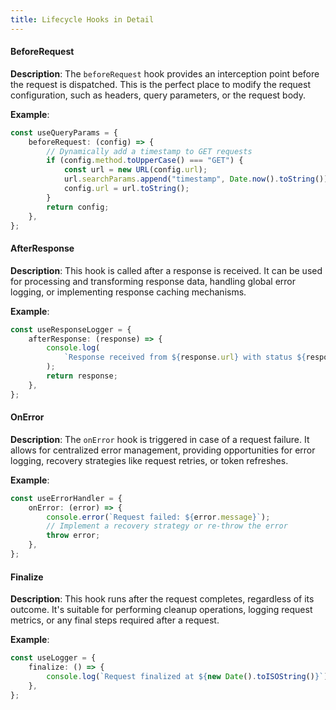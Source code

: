 ```yaml
---
title: Lifecycle Hooks in Detail
---
```


#### BeforeRequest

**Description**: The `beforeRequest` hook provides an interception point before the request is dispatched. This is the perfect place to modify the request configuration, such as headers, query parameters, or the request body.

**Example**:

```typescript
const useQueryParams = {
    beforeRequest: (config) => {
        // Dynamically add a timestamp to GET requests
        if (config.method.toUpperCase() === "GET") {
            const url = new URL(config.url);
            url.searchParams.append("timestamp", Date.now().toString());
            config.url = url.toString();
        }
        return config;
    },
};
```

#### AfterResponse

**Description**: This hook is called after a response is received. It can be used for processing and transforming response data, handling global error logging, or implementing response caching mechanisms.

**Example**:

```typescript
const useResponseLogger = {
    afterResponse: (response) => {
        console.log(
            `Response received from ${response.url} with status ${response.status}`
        );
        return response;
    },
};
```

#### OnError

**Description**: The `onError` hook is triggered in case of a request failure. It allows for centralized error management, providing opportunities for error logging, recovery strategies like request retries, or token refreshes.

**Example**:

```typescript
const useErrorHandler = {
    onError: (error) => {
        console.error(`Request failed: ${error.message}`);
        // Implement a recovery strategy or re-throw the error
        throw error;
    },
};
```

#### Finalize

**Description**: This hook runs after the request completes, regardless of its outcome. It's suitable for performing cleanup operations, logging request metrics, or any final steps required after a request.

**Example**:

```typescript
const useLogger = {
    finalize: () => {
        console.log(`Request finalized at ${new Date().toISOString()}`);
    },
};
```
